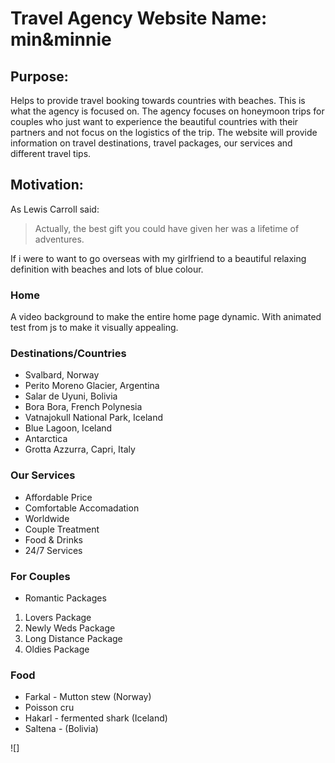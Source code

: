 # Travel Agency Website Name: min&minnie

## Purpose: 
Helps to provide travel booking towards countries with beaches. This is what the agency is focused on. The agency focuses on honeymoon trips for couples who just want to experience the beautiful countries with their partners and not focus on the logistics of the trip. The website will provide information on travel destinations, travel packages, our services and different travel tips.

## Motivation:
As Lewis Carroll said:
> Actually, the best gift you could have given her was a lifetime of
> adventures.

If i were to want to go overseas with my girlfriend to a beautiful relaxing definition with beaches and lots of blue colour. 


### Home
A video background to make the entire home page dynamic. With animated test from js to make it visually appealing.

### Destinations/Countries
* Svalbard, Norway
* Perito Moreno Glacier, Argentina
* Salar de Uyuni, Bolivia
* Bora Bora, French Polynesia
* Vatnajokull National Park, Iceland
* Blue Lagoon, Iceland
* Antarctica
* Grotta Azzurra, Capri, Italy

### Our Services
* Affordable Price
* Comfortable Accomadation
* Worldwide
* Couple Treatment
* Food & Drinks
* 24/7 Services

### For Couples
* Romantic Packages
1. Lovers Package
2. Newly Weds Package
3. Long Distance Package
4. Oldies Package

### Food
* Farkal - Mutton stew (Norway)
* Poisson cru 
* Hakarl - fermented shark (Iceland)
* Saltena - (Bolivia)



![]
